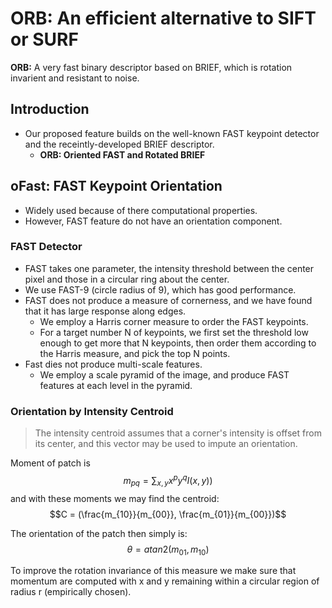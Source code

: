 # ORB: An efficient alternative to SIFT or SURF

**ORB:** A very fast binary descriptor based on BRIEF, which is rotation invarient and resistant to noise.

## Introduction
- Our proposed feature builds on the well-known FAST keypoint detector and the receintly-developed BRIEF descriptor.
    - **ORB: Oriented FAST and Rotated BRIEF**

## oFast: FAST Keypoint Orientation
- Widely used because of there computational properties.
- However, FAST feature do not have an orientation component.

### FAST Detector
- FAST takes one parameter, the intensity threshold between the center pixel and those in a circular ring about the center.
- We use FAST-9 (circle radius of 9), which has good performance.
- FAST does not produce a measure of cornerness, and we have found that it has large response along edges.
    - We employ a Harris corner measure to order the FAST keypoints.
    - For a target number N of keypoints, we first set the threshold low enough to get more that N keypoints, then order them according to the Harris measure, and pick the top N points.
- Fast dies not produce multi-scale features.
    - We employ a scale pyramid of the image, and produce FAST features at each level in the pyramid.

### Orientation by Intensity Centroid
> The intensity centroid assumes that a corner's intensity is offset from its center, and this vector may be used to impute an orientation.

Moment of patch is
$$m_{pq} = \sum_{x,y}x^py^qI(x,y))$$
and with these moments we may find the centroid:
$$C = (\frac{m_{10}}{m_{00}}, \frac{m_{01}}{m_{00}})$$

The orientation of the patch then simply is:
$$\theta = atan2(m_{01}, m_{10})$$

To improve the rotation invariance of this measure we make sure that momentum are computed with x and y remaining within a circular region of radius r (empirically chosen).
